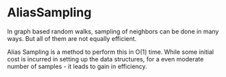 # AliasSampling

In graph based random walks, sampling of neighbors can be done in many ways. But all of them are not equally efficient.

Alias Sampling is a method to perform this in O(1) time. While some initial cost is incurred in setting up the data structures, for a even moderate number of samples - it leads to gain in efficiency.
